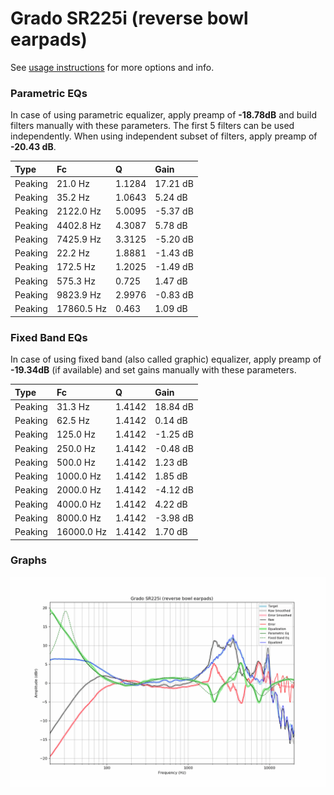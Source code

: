 # Grado SR225i (reverse bowl earpads)
See [usage instructions](https://github.com/jaakkopasanen/AutoEq#usage) for more options and info.

### Parametric EQs
In case of using parametric equalizer, apply preamp of **-18.78dB** and build filters manually
with these parameters. The first 5 filters can be used independently.
When using independent subset of filters, apply preamp of **-20.43 dB**.

| Type    | Fc         |      Q | Gain     |
|:--------|:-----------|:-------|:---------|
| Peaking | 21.0 Hz    | 1.1284 | 17.21 dB |
| Peaking | 35.2 Hz    | 1.0643 | 5.24 dB  |
| Peaking | 2122.0 Hz  | 5.0095 | -5.37 dB |
| Peaking | 4402.8 Hz  | 4.3087 | 5.78 dB  |
| Peaking | 7425.9 Hz  | 3.3125 | -5.20 dB |
| Peaking | 22.2 Hz    | 1.8881 | -1.43 dB |
| Peaking | 172.5 Hz   | 1.2025 | -1.49 dB |
| Peaking | 575.3 Hz   | 0.725  | 1.47 dB  |
| Peaking | 9823.9 Hz  | 2.9976 | -0.83 dB |
| Peaking | 17860.5 Hz | 0.463  | 1.09 dB  |

### Fixed Band EQs
In case of using fixed band (also called graphic) equalizer, apply preamp of **-19.34dB**
(if available) and set gains manually with these parameters.

| Type    | Fc         |      Q | Gain     |
|:--------|:-----------|:-------|:---------|
| Peaking | 31.3 Hz    | 1.4142 | 18.84 dB |
| Peaking | 62.5 Hz    | 1.4142 | 0.14 dB  |
| Peaking | 125.0 Hz   | 1.4142 | -1.25 dB |
| Peaking | 250.0 Hz   | 1.4142 | -0.48 dB |
| Peaking | 500.0 Hz   | 1.4142 | 1.23 dB  |
| Peaking | 1000.0 Hz  | 1.4142 | 1.85 dB  |
| Peaking | 2000.0 Hz  | 1.4142 | -4.12 dB |
| Peaking | 4000.0 Hz  | 1.4142 | 4.22 dB  |
| Peaking | 8000.0 Hz  | 1.4142 | -3.98 dB |
| Peaking | 16000.0 Hz | 1.4142 | 1.70 dB  |

### Graphs
![](./Grado%20SR225i%20(reverse%20bowl%20earpads).png)